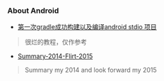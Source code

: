 
### About Android
 
- [第一次gradle成功构建以及编译android stdio 项目](gradle1.md)
> 很烂的教程，仅作参考

- [Summary-2014-Flirt-2015](summarymy2014.md)
>  Summary my 2014 and look forward my 2015